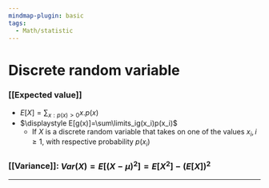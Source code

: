 ```yaml
---
mindmap-plugin: basic
tags:
  - Math/statistic
---
```

# Discrete random variable
### [[Expected value]]
- $\displaystyle E [X ]=\sum_{x:p(x)>0} x.p(x)$
- $\displaystyle E[g(x)]=\sum\limits_ig(x_i)p(x_i)$ 
	- If $X$ is a discrete random variable that takes on one of the values $x_i,i\ge 1,$ with respective probability $p(x_i)$
### [[Variance]]: $Var(X)=E[(X-\mu)^2]=E[X^2]-(E[X])^2$
---